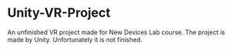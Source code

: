 # Unity-VR-Project

An unfinished VR project made for New Devices Lab course. The project is made by Unity. Unfortunately it is not finished.
